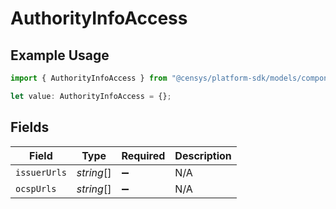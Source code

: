 # AuthorityInfoAccess

## Example Usage

```typescript
import { AuthorityInfoAccess } from "@censys/platform-sdk/models/components";

let value: AuthorityInfoAccess = {};
```

## Fields

| Field              | Type               | Required           | Description        |
| ------------------ | ------------------ | ------------------ | ------------------ |
| `issuerUrls`       | *string*[]         | :heavy_minus_sign: | N/A                |
| `ocspUrls`         | *string*[]         | :heavy_minus_sign: | N/A                |